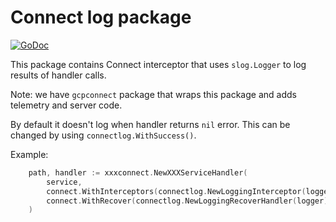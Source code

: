 # Connect log package
[![GoDoc][godoc:image]][godoc:url]

This package contains Connect interceptor that uses `slog.Logger` to log 
results of handler calls.

Note: we have `gcpconnect` package that wraps this package and adds telemetry and server code.

By default it doesn't log when handler returns `nil` error. 
This can be changed by using `connectlog.WithSuccess()`.

Example:
```go
	path, handler := xxxconnect.NewXXXServiceHandler(
		service,
		connect.WithInterceptors(connectlog.NewLoggingInterceptor(logger)),
		connect.WithRecover(connectlog.NewLoggingRecoverHandler(logger)),
	)
```

[godoc:image]:  https://pkg.go.dev/badge/github.com/mycujoo/go-stdlib/pkg/connectlog
[godoc:url]:    https://pkg.go.dev/github.com/mycujoo/go-stdlib/pkg/connectlog
